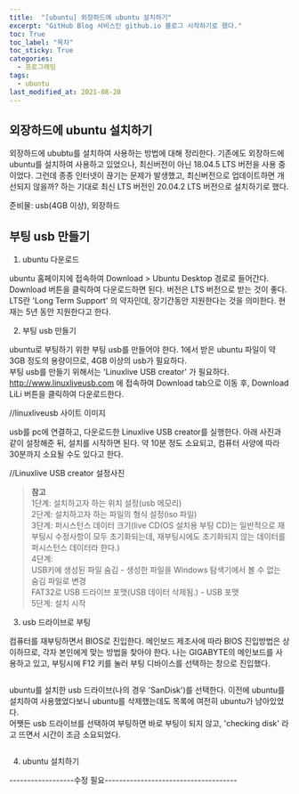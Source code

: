```yaml
---
title:  "[ubuntu] 외장하드에 ubuntu 설치하기"
excerpt: "GitHub Blog 서비스인 github.io 블로그 시작하기로 했다."
toc: True
toc_label: "목차"
toc_sticky: True
categories:
  - 프로그래밍
tags:
  - ubuntu
last_modified_at: 2021-08-20
---
```


## 외장하드에 ubuntu 설치하기
외장하드에 ububtu를 설치하여 사용하는 방법에 대해 정리한다. 기존에도 외장하드에 ubuntu를 설치하여 사용하고 있었으나, 최신버전이 아닌 18.04.5 LTS 버전을 사용 중이었다. 그런데 종종 인터넷이 끊기는 문제가 발생했고, 최신버전으로 업데이트하면 개선되지 않을까? 하는 기대로 최신 LTS 버전인 20.04.2 LTS 버전으로 설치하기로 했다.

준비물: usb(4GB 이상), 외장하드

## 부팅 usb 만들기
1. ubuntu 다운로드  

ubuntu 홈페이지에 접속하여 Download > Ubuntu Desktop 경로로 들어간다. Download 버튼을 클릭하여 다운로드하면 된다. 버전은 LTS 버전으로 받는 것이 좋다. LTS란 'Long Term Support' 의 약자인데, 장기간동안 지원한다는 것을 의미한다. 현재는 5년 동안 지원한다고 한다.  

<!-- <img src="{{ site.url }}{{ site.baseurl }}/_posts/프로그래밍/2021-08-20-[ubuntu] 외장하드에_ubuntu_설치하기/images/ubuntu_download.jpeg" alt="">  -->

2. 부팅 usb 만들기  

ubuntu로 부팅하기 위한 부팅 usb를 만들어야 한다. 1에서 받은 ubuntu 파일이 약 3GB 정도의 용량이므로, 4GB 이상의 usb가 필요하다.  
부팅 usb를 만들기 위해서는 'Linuxlive USB creator' 가 필요하다.  
<http://www.linuxliveusb.com> 에 접속하여 Download tab으로 이동 후, Download LiLi 버튼을 클릭하여 다운로드한다.  

//linuxliveusb 사이트 이미지  

usb를 pc에 연결하고, 다운로드한 Linuxlive USB creator를 실행한다. 아래 사진과 같이 설정해준 뒤, 설치를 시작하면 된다. 약 10분 정도 소요되고, 컴퓨터 사양에 따라 30분까지 소요될 수도 있다고 한다.  

//Linuxlive USB creator 설정사진

> **참고**  
1단계: 설치하고자 하는 위치 설정(usb 메모리)  
2단계: 설치하고자 하는 파일의 형식 설정(iso 파일)  
3단계: 퍼시스턴스 데이터 크기(live CD(OS 설치용 부팅 CD)는 일반적으로 재부팅시 수정사항이 모두 초기화되는데, 재부팅시에도 초기화되지 않는 데이터를 퍼시스턴스 데이터라 한다.)  
4단계:  
USB키에 생성된 파일 숨김 - 생성한 파일을 Windows 탐색기에서 볼 수 없는 숨김 파일로 변경  
FAT32로 USB 드라이브 포맷(USB 데이터 삭제됨.) - USB 포맷  
5단계: 설치 시작

3. usb 드라이브로 부팅

컴퓨터를 재부팅하면서 BIOS로 진입한다. 메인보드 제조사에 따라 BIOS 진입방법은 상이하므로, 각자 본인에게 맞는 방법을 찾아야 한다. 나는 GIGABYTE의 메인보드를 사용하고 있고, 부팅시에 F12 키를 눌러 부팅 디바이스를 선택하는 창으로 진입했다.

<img src="{{ site.url }}{{ site.baseurl }}/_posts/프로그래밍/2021-08-20-[ubuntu] 외장하드에_ubuntu_설치하기/images/ubuntu_choose_disk.jpg" alt="">

ubuntu를 설치한 usb 드라이브(나의 경우 'SanDisk')를 선택한다. 이전에 ubuntu를 설치하여 사용했었다보니 ubuntu를 삭제했는데도 목록에 여전히 ubuntu가 남아있었다.  
어쨋든 usb 드라이브를 선택하여 부팅하면 바로 부팅이 되지 않고, 'checking disk' 라고 뜨면서 시간이 조금 소요되었다.

<img src="{{ site.url }}{{ site.baseurl }}/_posts/프로그래밍/2021-08-20-[ubuntu] 외장하드에_ubuntu_설치하기/images/ubuntu_file_check.jpg" alt="">

4. ubuntu 설치하기

------------------수정 필요-------------------------------------